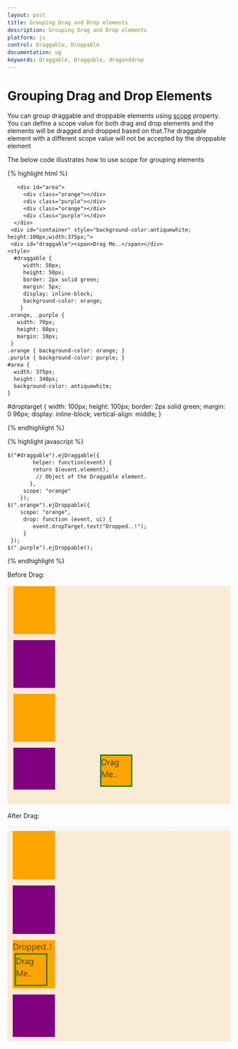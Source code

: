 ```yaml
---
layout: post
title: Grouping Drag and Drop elements
description: Grouping Drag and Drop elements
platform: js
control: Draggable, Droppable
documentation: ug
keywords: Draggable, Draggable, draganddrop
---
```

# Grouping Drag and Drop Elements

You can group draggable and droppable elements using [scope](https://help.syncfusion.com/api/js/ejdraggable#members:scope) property. You can define a scope value for both drag and drop elements and the elements will be dragged and dropped based on that.The draggable element with a different scope value will not be accepted by the droppable element

The below code illustrates how to use scope for grouping elements

{% highlight html %}

       <div id="area">
         <div class="orange"></div>
         <div class="purple"></div>
         <div class="orange"></div>
         <div class="purple"></div>
      </div>
     <div id="container" style="background-color:antiquewhite; height:100px;width:375px;">
     <div id="draggable"><span>Drag Me..</span></div>
    <style>
      #draggable {
         width: 50px;
         height: 50px;
         border: 2px solid green;
         margin: 5px;
         display: inline-block;
         background-color: orange;
        }
    .orange, .purple {
       width: 70px;
       height: 80px;
       margin: 10px;
     }
    .orange { background-color: orange; }
    .purple { background-color: purple; }
    #area {
      width: 375px;
      height: 340px;
      background-color: antiquewhite;
    }
   #droptarget {
      width: 100px;
      height: 100px;
      border: 2px solid green;
      margin: 0 96px;
      display: inline-block;
      vertical-align: middle;
     }

{% endhighlight %}

{% highlight javascript %}

    $("#draggable").ejDraggable({
            helper: function(event) {
	        return $(event.element);
	         // Object of the Draggable element.
           },
	     scope: "orange"
        });
    $(".orange").ejDroppable({
        scope: "orange",
         drop: function (event, ui) {
            event.dropTarget.text("Dropped..!");
         }
     });
    $(".purple").ejDroppable();  
{% endhighlight %}

Before Drag:

![](Grouping_images/scope.png)

After Drag:

![](Grouping_images/scope1.png)